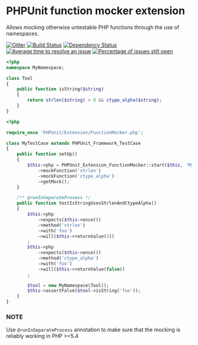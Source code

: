 # PHPUnit function mocker extension

Allows mocking otherwise untestable PHP functions through the use of namespaces.

[![Gitter](https://badges.gitter.im/Join%20Chat.svg)](https://gitter.im/lstrojny/phpunit-function-mocker?utm_source=badge&utm_medium=badge&utm_campaign=pr-badge&utm_content=badge) [![Build Status](https://secure.travis-ci.org/lstrojny/phpunit-function-mocker.svg)](http://travis-ci.org/lstrojny/phpunit-function-mocker) [![Dependency Status](https://www.versioneye.com/user/projects/523ed7fc632bac1b0b00b278/badge.png)](https://www.versioneye.com/user/projects/523ed7fc632bac1b0b00b278) [![Average time to resolve an issue](http://isitmaintained.com/badge/resolution/lstrojny/phpunit-function-mocker.svg)](http://isitmaintained.com/project/lstrojny/phpunit-function-mocker "Average time to resolve an issue") [![Percentage of issues still open](http://isitmaintained.com/badge/open/lstrojny/phpunit-function-mocker.svg)](http://isitmaintained.com/project/lstrojny/phpunit-function-mocker "Percentage of issues still open")

```php
<?php
namespace MyNamespace;

class Tool
{
    public function isString($string)
    {
        return strlen($string) > 0 && ctype_alpha($string);
    }
}
```

```php
<?php

require_once 'PHPUnit/Extension/FunctionMocker.php';

class MyTestCase extends PHPUnit_Framework_TestCase
{
    public function setUp()
    {
        $this->php = PHPUnit_Extension_FunctionMocker::start($this, 'MyNamespace')
            ->mockFunction('strlen')
            ->mockFunction('ctype_alpha')
            ->getMock();
    }

    /** @runInSeparateProcess */
    public function testIsStringUsesStrlenAndCtypeAlpha()
    {
        $this->php
            ->expects($this->once())
            ->method('strlen')
            ->with('foo')
            ->will($this->returnValue(3))
        ;
        $this->php
            ->expects($this->once())
            ->method('ctype_alpha')
            ->with('foo')
            ->will($this->returnValue(false))
        ;

        $tool = new MyNamespace\Tool();
        $this->assertFalse($tool->isString('foo'));
    }
}
```
### NOTE
Use `@runInSeparateProcess` annotation to make sure that the mocking is reliably working in PHP >=5.4
